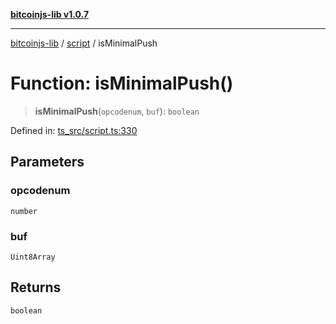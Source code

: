 [**bitcoinjs-lib v1.0.7**](../../../README.md)

***

[bitcoinjs-lib](../../../README.md) / [script](../README.md) / isMinimalPush

# Function: isMinimalPush()

> **isMinimalPush**(`opcodenum`, `buf`): `boolean`

Defined in: [ts\_src/script.ts:330](https://github.com/sCrypt-Inc/bitcoinjs-lib/blob/e3b2d1c4c35cd925f8b17063dc9eb0300cab46a2/ts_src/script.ts#L330)

## Parameters

### opcodenum

`number`

### buf

`Uint8Array`

## Returns

`boolean`

